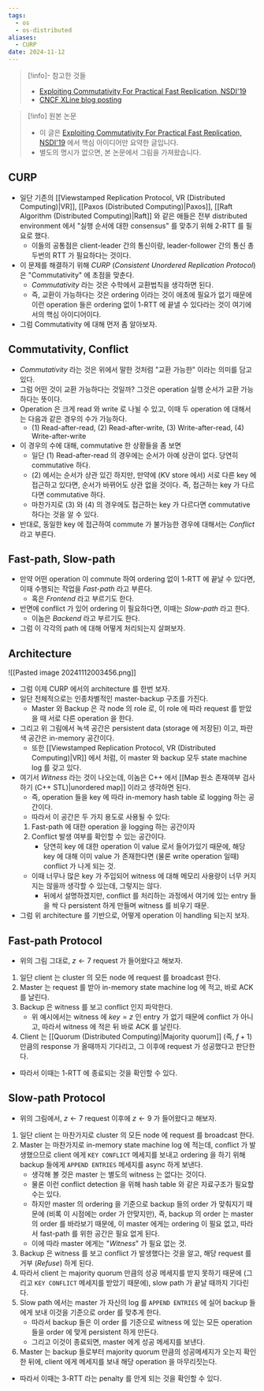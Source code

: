```yaml
---
tags:
  - os
  - os-distributed
aliases:
  - CURP
date: 2024-11-12
---
```

> [!info]- 참고한 것들
> - [Exploiting Commutativity For Practical Fast Replication, NSDI'19](https://www.usenix.org/conference/nsdi19/presentation/park)
> - [CNCF XLine blog posting](https://www.cncf.io/blog/2023/09/20/the-introduction-to-the-curp-protocol/)

> [!info] 원본 논문
> - 이 글은 [Exploiting Commutativity For Practical Fast Replication, NSDI'19](https://www.usenix.org/conference/nsdi19/presentation/park) 에서 핵심 아이디어만 요약한 글입니다.
> - 별도의 명시가 없으면, 본 논문에서 그림을 가져왔습니다.

## CURP

- 일단 기존의 [[Viewstamped Replication Protocol, VR (Distributed Computing)|VR]], [[Paxos (Distributed Computing)|Paxos]], [[Raft Algorithm (Distributed Computing)|Raft]] 와 같은 애들은 전부 distributed environment 에서 "실행 순서에 대한 consensus" 를 맞추기 위해 2-RTT 를 필요로 했다.
	- 이들의 공통점은 client-leader 간의 통신이랑, leader-follower 간의 통신 총 두번의 RTT 가 필요하다는 것이다.
- 이 문제를 해결하기 위해 *CURP* (*Consistent Unordered Replication Protocol*) 은 "Commutativity" 에 초점을 맞춘다.
	- *Commutativity* 라는 것은 수학에서 교환법칙을 생각하면 된다.
	- 즉, 교환이 가능하다는 것은 ordering 이라는 것이 애초에 필요가 없기 때문에 이런 operation 들은 ordering 없이 1-RTT 에 끝낼 수 있다라는 것이 여기에서의 핵심 아이디어이다.
- 그럼 Commutativity 에 대해 먼저 좀 알아보자.

## Commutativity, Conflict

- *Commutativity* 라는 것은 위에서 말한 것처럼 "교환 가능한" 이라는 의미를 담고 있다.
- 그럼 어떤 것이 교환 가능하다는 것일까? 그것은 operation 실행 순서가 교환 가능하다는 뜻이다.
- Operation 은 크게 read 와 write 로 나뉠 수 있고, 이때 두 operation 에 대해서는 다음과 같은 경우의 수가 가능하다.
	- (1) Read-after-read, (2) Read-after-write, (3) Write-after-read, (4) Write-after-write
- 이 경우의 수에 대해, commutative 한 상황들을 좀 보면
	- 일단 (1) Read-after-read 의 경우에는 순서가 아예 상관이 없다. 당연히 commutative 하다.
	- (2) 에서는 순서가 상관 있긴 하지만, 만약에 (KV store 에서) 서로 다른 key 에 접근하고 있다면, 순서가 바뀌어도 상관 없을 것이다. 즉, 접근하는 key 가 다르다면 commutative 하다.
	- 마찬가지로 (3) 와 (4) 의 경우에도 접근하는 key 가 다르다면 commutative 하다는 것을 알 수 있다.
- 반대로, 동일한 key 에 접근하여 commute 가 불가능한 경우에 대해서는 *Conflict* 라고 부른다.

## Fast-path, Slow-path

- 만약 어떤 operation 이 commute 하여 ordering 없이 1-RTT 에 끝날 수 있다면, 이때 수행되는 작업을 *Fast-path* 라고 부른다.
	- 혹은 *Frontend* 라고 부르기도 한다.
- 반면에 conflict 가 있어 ordering 이 필요하다면, 이때는 *Slow-path* 라고 한다.
	- 이놈은 *Backend* 라고 부르기도 한다.
- 그럼 이 각각의 path 에 대해 어떻게 처리되는지 살펴보자.

## Architecture

![[Pasted image 20241112003456.png]]

- 그럼 이제 CURP 에서의 architecture 를 한번 보자.
- 일단 전체적으로는 인종차별적인 master-backup 구조를 가진다.
	- Master 와 Backup 은 각 node 의 role 로, 이 role 에 따라 request 를 받았을 때 서로 다른 operation 을 한다.
- 그리고 위 그림에서 녹색 공간은 persistent data (storage 에 저장된) 이고, 파란색 공간은 in-memory 공간이다.
	- 또한 [[Viewstamped Replication Protocol, VR (Distributed Computing)|VR]] 에서 처럼, 이 master 와 backup 모두 state machine log 를 갖고 있다.
- 여기서 *Witness* 라는 것이 나오는데, 이놈은 C++ 에서 [[Map 원소 존재여부 검사하기 (C++ STL)|unordered map]] 이라고 생각하면 된다.
	- 즉, operation 들을 key 에 따라 in-memory hash table 로 logging 하는 공간이다.
	- 따라서 이 공간은 두 가지 용도로 사용될 수 있다:
	1) Fast-path 에 대한 operation 을 logging 하는 공간이자
	2) Conflict 발생 여부를 확인할 수 있는 공간이다.
		- 당연히 key 에 대한 operation 이 value 로서 들어가있기 때문에, 해당 key 에 대해 이미 value 가 존재한다면 (물론 write operation 일때) conflict 가 나게 되는 것.
	- 이때 너무나 많은 key 가 주입되어 witness 에 대해 메모리 사용량이 너무 커지지는 않을까 생각할 수 있는데, 그렇지는 않다.
		- 뒤에서 설명하겠지만, conflict 를 처리하는 과정에서 여기에 있는 entry 들을 싹 다 persistent 하게 만들며 witness 를 비우기 때문.
- 그럼 위 architecture 를 기반으로, 어떻게 operation 이 handling 되는지 보자.

## Fast-path Protocol

- 위의 그림 그대로, $z \leftarrow 7$ request 가 들어왔다고 해보자.
1. 일단 client 는 cluster 의 모든 node 에 request 를 broadcast 한다.
2. Master 는 request 를 받아 in-memory state machine log 에 적고, 바로 ACK 를 날린다.
3. Backup 은 witness 를 보고 conflict 인지 파악한다.
	- 위 예시에서는 witness 에 $key = z$ 인 entry 가 없기 때문에 conflict 가 아니고, 따라서 witness 에 적은 뒤 바로 ACK 를 날린다.
4. Client 는 [[Quorum (Distributed Computing)|Majority quorum]] (즉, $f + 1$) 만큼의 response 가 올때까지 기다리고, 그 이후에 request 가 성공했다고 판단한다.
- 따라서 이때는 1-RTT 에 종료되는 것을 확인할 수 있다.

## Slow-path Protocol

- 위의 그림에서, $z \leftarrow 7$ request 이후에 $z \leftarrow 9$ 가 들어왔다고 해보자.
1. 일단 client 는 마찬가지로 cluster 의 모든 node 에 request 를 broadcast 한다.
2. Master 는 마찬가지로 in-memory state machine log 에 적는데, conflict 가 발생했으므로 client 에게 `KEY CONFLICT` 메세지를 보내고 ordering 을 하기 위해 backup 들에게 `APPEND ENTRIES` 메세지를 async 하게 보낸다.
	- 생각해 볼 것은 master 는 별도의 witness 는 없다는 것이다.
	- 물론 이런 conflict detection 을 위해 hash table 와 같은 자료구조가 필요할 수는 있다.
	- 하지만 master 의 ordering 을 기준으로 backup 들의 order 가 맞춰지기 때문에 (비록 이 시점에는 order 가 안맞지만), 즉, backup 의 order 는 master 의 order 를 바라보기 때문에, 이 master 에게는 ordering 이 필요 없고, 따라서 fast-path 를 위한 공간은 필요 없게 된다.
	- 이에 따라 master 에게는 "*Witness*" 가 필요 없는 것.
3. Backup 은 witness 를 보고 conflict 가 발생했다는 것을 알고, 해당 request 를 거부 (*Refuse*) 하게 된다.
4. 따라서 client 는 majority quorum 만큼의 성공 메세지를 받지 못하기 때문에 (그리고 `KEY CONFLICT` 메세지를 받았기 때문에), slow path 가 끝날 때까지 기다린다.
5. Slow path 에서는 master 가 자신의 log 를 `APPEND ENTRIES` 에 실어 backup 들에게 보내 이것을 기준으로 order 를 맞추게 한다.
	- 따라서 backup 들은 이 order 를 기준으로 witness 에 있는 모든 operation 들을 order 에 맞게 persistent 하게 만든다.
	- 그리고 이것이 종료되면, master 에게 성공 메세지를 보낸다.
6. Master 는 backup 들로부터 majority quorum 만큼의 성공메세지가 오는지 확인한 뒤에, client 에게 메세지를 보내 해당 operation 을 마무리짓는다.
- 따라서 이때는 3-RTT 라는 penalty 를 안게 되는 것을 확인할 수 있다.